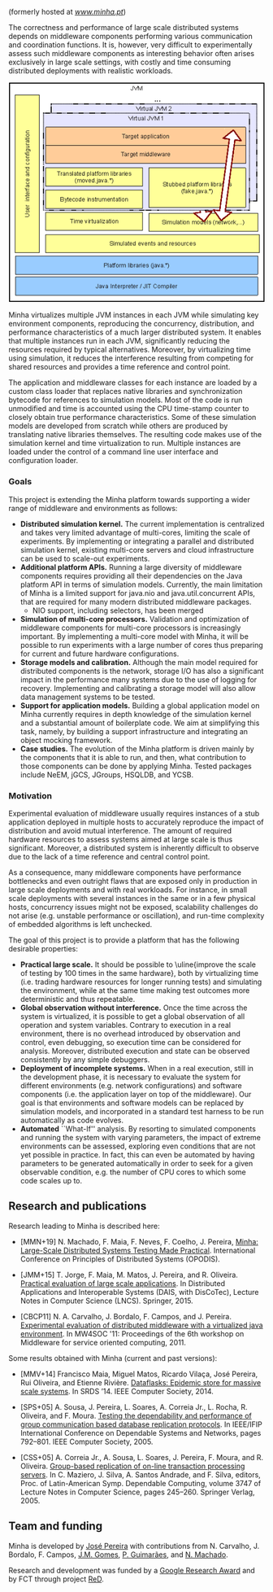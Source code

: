 (formerly hosted at *www.minha.pt*)

The correctness and performance of large scale distributed systems depends on middleware components performing various communication and coordination functions. It is, however, very difficult to experimentally assess such middleware components as interesting behavior often arises exclusively in large scale settings, with costly and time consuming distributed deployments with realistic workloads.

![Architecture of Minha](arch.png)

Minha virtualizes multiple JVM instances in each JVM while simulating key environment components, reproducing the concurrency, distribution, and performance characteristics of a much larger distributed system. It enables that multiple instances run in each JVM, significantly reducing the resources required by typical alternatives. Moreover, by virtualizing time using simulation, it reduces the interference resulting from competing for shared resources and provides a time reference and control point.

The application and middleware classes for each instance are loaded by a custom class loader that replaces native libraries and synchronization bytecode for references to simulation models. Most of the code is run unmodified and time is accounted using the CPU time-stamp counter to closely obtain true performance characteristics. Some of these simulation models are developed from scratch while others are produced by translating native libraries themselves. The resulting code makes use of the simulation kernel and time virtualization to run. Multiple instances are loaded under the control of a command line user interface and configuration loader.

### Goals

This project is extending the Minha platform towards supporting a wider range of middleware and environments as follows:

* **Distributed simulation kernel.** The current implementation is centralized and takes very limited advantage of multi-cores, limiting the scale of experiments. By implementing or integrating a parallel and distributed simulation kernel, existing multi-core servers and cloud infrastructure can be used to scale-out experiments.
* **Additional platform APIs.** Running a large diversity of middleware components requires providing all their dependencies on the Java platform API in terms of simulation models. Currently, the main limitation of Minha is a limited support for java.nio and java.util.concurrent APIs, that are required for many modern distributed middleware packages.
  * NIO support, including selectors, has been merged
* **Simulation of multi-core processors.** Validation and optimization of middleware components for multi-core processors is increasingly important. By implementing a multi-core model with Minha, it will be possible to run experiments with a large number of cores thus preparing for current and future hardware configurations.
* **Storage models and calibration.** Although the main model required for distributed components is the network, storage I/O has also a significant impact in the performance many  systems due to the use of logging for recovery. Implementing and calibrating a storage model will also allow data management systems to be tested.
* **Support for application models.** Building a global application model on Minha currently requires in depth knowledge of the simulation kernel and a substantial amount of boilerplate code. We aim at simplifying this task, namely, by building a support infrastructure and integrating an object mocking framework.
* **Case studies.** The evolution of the Minha platform is driven mainly by the components that it is able to run, and then, what contribution to those components can be done by applying Minha. Tested packages include NeEM, jGCS, JGroups, HSQLDB, and YCSB.

### Motivation

Experimental evaluation of middleware usually requires instances of a stub application deployed in multiple hosts to accurately reproduce the impact of distribution and avoid mutual interference. The amount of required hardware resources to assess systems aimed at large scale is thus significant. Moreover, a distributed system is inherently difficult to observe due to the lack of a time reference and central control point.

As a consequence, many middleware components have performance bottlenecks and even outright flaws that are exposed only in production in large scale deployments and with real workloads. For instance, in small scale deployments with several instances in the same or in a few physical hosts, concurrency issues might not be exposed, scalability challenges do not arise (e.g. unstable performance or oscillation), and run-time complexity of embedded algorithms is left unchecked.

The goal of this project is to provide a platform that has the following desirable properties:

* **Practical large scale.** It should be possible to \uline{improve the scale of testing by 100 times in the same hardware}, both by virtualizing time (i.e. trading hardware resources for longer running tests) and simulating the environment, while at the same time making test outcomes more deterministic and thus repeatable.
* **Global observation without interference.** Once the time across the system is virtualized, it is possible to get a global observation of all operation and system variables. Contrary to execution in a real environment, there is no overhead introduced by observation and control, even debugging, so execution time can be considered for analysis. Moreover, distributed execution and state can be observed consistently by any simple debuggers.
* **Deployment of incomplete systems.** When in a real execution, still in the development phase, it is necessary to evaluate the system for different environments (e.g. network configurations) and software components (i.e. the application layer on top of the middleware). Our goal is that  environments and software models can be replaced by simulation models, and incorporated in a standard test harness to be run automatically as code evolves.
* **Automated** ``What-If'' analysis. By resorting to simulated components and running the system with varying parameters, the impact of extreme environments can be assessed, exploring even conditions that are not yet possible in practice. In fact, this can even be automated by having parameters to be generated automatically in order to seek for a given observable condition, e.g. the number of CPU cores to which some code scales up to.

## Research and publications

Research leading to Minha is described here:

* [MMN+19] N. Machado, F. Maia, F. Neves, F. Coelho, J. Pereira, [Minha: Large-Scale Distributed Systems Testing Made Practical](https://www.google.com/url?q=https%3A%2F%2Fdrops.dagstuhl.de%2Fopus%2Fvolltexte%2F2020%2F11797%2F&sa=D&sntz=1&usg=AOvVaw2CvMzdc0fa5uSrrai7MNPh). International Conference on Principles of Distributed Systems (OPODIS).

* [JMM+15] T. Jorge, F. Maia, M. Matos, J. Pereira, and R. Oliveira. [Practical evaluation of large scale applications](https://www.google.com/url?q=https%3A%2F%2Flink.springer.com%2Fcontent%2Fpdf%2F10.1007%2F978-3-319-19129-4_10.pdf&sa=D&sntz=1&usg=AOvVaw2gU1GOOnjuEP_J9D7Slc6B). In Distributed Applications and Interoperable Systems (DAIS, with DisCoTec), Lecture Notes in Computer Science (LNCS). Springer, 2015.

* [CBCP11] N. A. Carvalho, J. Bordalo, F. Campos, and J. Pereira. [Experimental evaluation of distributed middleware with a virtualized java environment](http://scholar.google.com/citations?view_op=view_citation&hl=en&user=0No68O8AAAAJ&cstart=60&citation_for_view=0No68O8AAAAJ:UHK10RUVsp4C). In MW4SOC '11: Proceedings of the 6th workshop on Middleware for service oriented computing, 2011.

Some results obtained with Minha (current and past versions):

* [MMV+14] Francisco Maia, Miguel Matos, Ricardo Vilaça, José Pereira, Rui Oliveira, and Etienne Rivière. [Dataflasks: Epidemic store for massive scale systems](https://www.google.com/url?q=https%3A%2F%2Fieeexplore.ieee.org%2Fdocument%2F6983382&sa=D&sntz=1&usg=AOvVaw2vDRw6cka7CQ44WGUZlgzw). In SRDS ’14. IEEE Computer Society, 2014.

* [SPS+05] A. Sousa, J. Pereira, L. Soares, A. Correia Jr., L. Rocha, R. Oliveira, and F. Moura. [Testing the dependability and performance of group communication based database replication protocols](http://scholar.google.com/citations?view_op=view_citation&hl=en&user=0No68O8AAAAJ&citation_for_view=0No68O8AAAAJ:dshw04ExmUIC). In IEEE/IFIP International Conference on Dependable Systems and Networks, pages 792–801. IEEE Computer Society, 2005.

* [CSS+05] A. Correia Jr., A. Sousa, L. Soares, J. Pereira, F. Moura, and R. Oliveira. [Group-based replication of on-line transaction processing servers](http://scholar.google.com/citations?view_op=view_citation&hl=en&user=0No68O8AAAAJ&citation_for_view=0No68O8AAAAJ:XiSMed-E-HIC). In C. Maziero, J. Silva, A. Santos Andrade, and F. Silva, editors, Proc. of Latin-American Symp. Dependable Computing, volume 3747 of Lecture Notes in Computer Science, pages 245–260. Springer Verlag, 2005.

## Team and funding

Minha is developed by [José Pereira](https://github.com/jopereira) with contributions from N. Carvalho, J. Bordalo, F. Campos, [J.M. Gomes](https://github.com/pedro132), [P. Guimarães](https://github.com/pedro132), and [N. Machado](https://github.com/nunomachado).

Research and development was funded by a [Google Research Award](http://www.google.com/url?q=http%3A%2F%2Fgoogleresearch.blogspot.com%2F2012%2F07%2Fgoogle-research-awards-summer-2012.html&sa=D&sntz=1&usg=AOvVaw1FeHkSgH96x_SUzYRVWxUI) and by FCT through project [ReD](http://www.google.com/url?q=http%3A%2F%2Fred.lsd.di.uminho.pt&sa=D&sntz=1&usg=AOvVaw2vUOL-y8CbrUEVZcOnwwUf).

